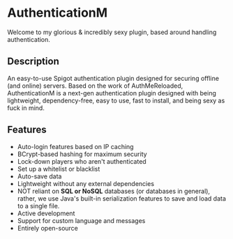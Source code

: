 # AuthenticationM
Welcome to my glorious & incredibly sexy plugin, based around handling
authentication.

## Description
An easy-to-use Spigot authentication plugin designed for securing offline (and
online) servers. Based on the work of AuthMeReloaded, AuthenticationM is a
next-gen authentication plugin designed with being lightweight, dependency-free,
easy to use, fast to install, and being sexy as fuck in mind.

## Features 
+ Auto-login features based on IP caching
+ BCrypt-based hashing for maximum security
+ Lock-down players who aren't authenticated 
+ Set up a whitelist or blacklist 
+ Auto-save data 
+ Lightweight without any external dependencies 
+ NOT reliant on <b>SQL or NoSQL</b> databases (or databases in general),
rather, we use Java's built-in serialization features to save and load data to
a single file.
+ Active development
+ Support for custom language and messages
+ Entirely open-source